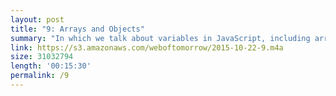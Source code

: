 ```yaml
---
layout: post
title: "9: Arrays and Objects"
summary: "In which we talk about variables in JavaScript, including arrays and objects."
link: https://s3.amazonaws.com/weboftomorrow/2015-10-22-9.m4a
size: 31032794
length: '00:15:30'
permalink: /9
---
```

